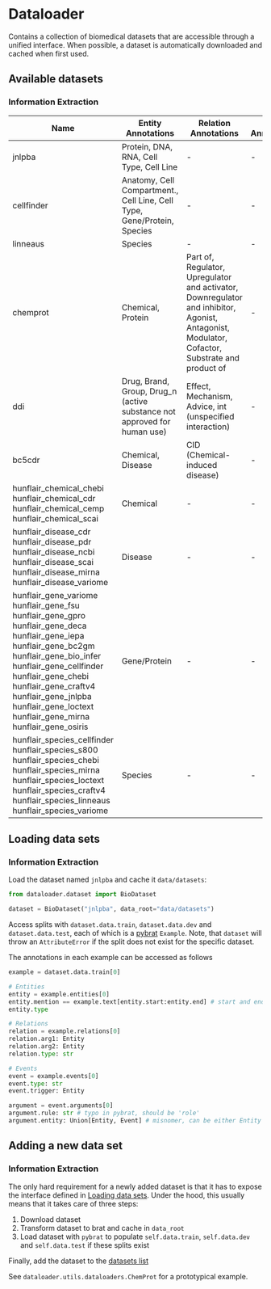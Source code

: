# Dataloader
Contains a collection of biomedical datasets that are accessible through a unified interface. When possible, a dataset is automatically downloaded and cached when first used.

## Available datasets

### Information Extraction
| Name                                                                                                                                                                                                                                                                                                | Entity Annotations                                                       | Relation Annotations                                                                                                                           | Event Annotations | 
|-----------------------------------------------------------------------------------------------------------------------------------------------------------------------------------------------------------------------------------------------------------------------------------------------------|--------------------------------------------------------------------------|------------------------------------------------------------------------------------------------------------------------------------------------|-------------------|
| jnlpba                                                                                                                                                                                                                                                                                              | Protein, DNA, RNA, Cell Type, Cell Line                                  | -                                                                                                                                              | -                 |
| cellfinder                                                                                                                                                                                                                                                                                          | Anatomy, Cell Compartment., Cell Line, Cell Type, Gene/Protein, Species  | -                                                                                                                                              | -                 |
| linneaus                                                                                                                                                                                                                                                                                            | Species                                                                  | -                                                                                                                                              | -                 |
| chemprot                                                                                                                                                                                                                                                                                            | Chemical, Protein                                                        | Part of, Regulator, Upregulator and activator, Downregulator and inhibitor, Agonist, Antagonist, Modulator, Cofactor, Substrate and product of | -                 |
| ddi                                                                                                                                                                                                                                                                                                 | Drug, Brand, Group, Drug_n (active substance not approved for human use) | Effect, Mechanism, Advice, int (unspecified interaction)                                                                                       | -                 | -
| bc5cdr                                                                                                                                                                                                                                                                                              | Chemical, Disease                                                        | CID (Chemical-induced disease)                                                                                                                 | -                 | -
| hunflair_chemical_chebi hunflair_chemical_cdr hunflair_chemical_cemp hunflair_chemical_scai                                                                                                                                                                                                         | Chemical                                                                 | -                                                                                                                                              | -                 | -
| hunflair_disease_cdr hunflair_disease_pdr hunflair_disease_ncbi hunflair_disease_scai hunflair_disease_mirna hunflair_disease_variome                                                                                                                                                               | Disease                                                                  | -                                                                                                                                              | -                 |
| hunflair_gene_variome hunflair_gene_fsu hunflair_gene_gpro hunflair_gene_deca hunflair_gene_iepa hunflair_gene_bc2gm hunflair_gene_bio_infer hunflair_gene_cellfinder hunflair_gene_chebi hunflair_gene_craftv4 hunflair_gene_jnlpba hunflair_gene_loctext hunflair_gene_mirna hunflair_gene_osiris | Gene/Protein                                                             | -                                                                                                                                              | -                 |
| hunflair_species_cellfinder hunflair_species_s800 hunflair_species_chebi hunflair_species_mirna hunflair_species_loctext hunflair_species_craftv4 hunflair_species_linneaus hunflair_species_variome                                                                                                | Species                                                                  | -                                                                                                                                              | -                 |
## Loading data sets

### Information Extraction
Load the dataset named `jnlpba` and cache it `data/datasets`:

```python
from dataloader.dataset import BioDataset

dataset = BioDataset("jnlpba", data_root="data/datasets")
```

Access splits with `dataset.data.train`, `dataset.data.dev` and `dataset.data.test`, each of which is a
[pybrat](https://github.com/Yevgnen/pybrat) `Example`. Note, that `dataset` will throw an
`AttributeError` if the split does not exist for the specific dataset.

The annotations in each example can be accessed as follows

```python
example = dataset.data.train[0]

# Entities
entity = example.entities[0]
entity.mention == example.text[entity.start:entity.end] # start and end are character offsets 
entity.type

# Relations
relation = example.relations[0]
relation.arg1: Entity
relation.arg2: Entity
relation.type: str

# Events
event = example.events[0]
event.type: str
event.trigger: Entity

argument = event.arguments[0]
argument.rule: str # typo in pybrat, should be 'role'
argument.entity: Union[Entity, Event] # misnomer, can be either Entity or Event
```

## Adding a new data set

### Information Extraction
The only hard requirement for a newly added dataset is that it has to expose the interface
defined in [Loading data sets](#Loading-data-sets).
Under the hood, this usually means that it takes care of three steps:
1. Download dataset
2. Transform dataset to brat and cache in `data_root`
3. Load dataset with `pybrat` to populate `self.data.train`, `self.data.dev` and `self.data.test` if these splits exist

Finally, add the dataset to the [datasets list](#Available-datasets)

See `dataloader.utils.dataloaders.ChemProt` for a prototypical example.